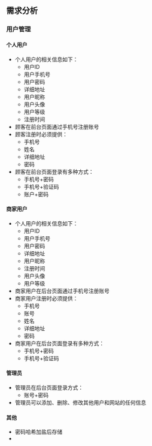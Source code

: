 ## 需求分析
### 用户管理
#### 个人用户
- 个人用户的相关信息如下：
	- 用户ID
	- 用户手机号
	- 用户密码
	- 详细地址
	- 用户昵称
	- 用户头像
	- 用户等级
	- 注册时间
- 顾客在前台页面通过手机号注册账号
- 顾客注册时必须提供：
	- 手机号
	- 姓名
	- 详细地址
	- 密码
- 顾客在前台页面登录有多种方式：
	- 手机号+密码
	- 手机号+验证码
	- 账户+密码
#### 商家用户
- 个人用户的相关信息如下：
	- 用户ID
	- 用户手机号
	- 用户密码
	- 详细地址
	- 用户昵称
	- 注册时间
	- 用户头像
	- 用户等级
- 商家用户在后台页面通过手机号注册账号
- 商家用户注册时必须提供：
	- 手机号
	- 账号
	- 姓名
	- 详细地址
	- 密码
- 商家用户在后台页面登录有多种方式：
	- 手机号+密码
	- 手机号+验证码
#### 管理员
- 管理员在后台页面登录方式：
	- 账号+密码
- 管理员可以添加、删除、修改其他用户和网站的任何信息
#### 其他
- 密码哈希加盐后存储
- 
<!--stackedit_data:
eyJoaXN0b3J5IjpbMTE0NzE0OTY0NiwxMjY1MTk0ODU0LDE2ND
IwNDM1MDcsLTE0NjM2NjgzNjgsLTczNjIxNzI1NiwtMTkwMTMx
MTc4NiwzNDc4MDk0NDYsLTU1NzM2MzU5XX0=
-->